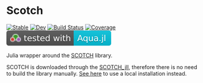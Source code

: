 # Scotch

[![Stable](https://img.shields.io/badge/docs-stable-blue.svg)](https://Keluaa.github.io/Scotch.jl/stable/)
[![Dev](https://img.shields.io/badge/docs-dev-blue.svg)](https://Keluaa.github.io/Scotch.jl/dev/)
[![Build Status](https://github.com/Keluaa/Scotch.jl/actions/workflows/CI.yml/badge.svg?branch=main)](https://github.com/Keluaa/Scotch.jl/actions/workflows/CI.yml?query=branch%3Amain)
[![Coverage](https://codecov.io/gh/Keluaa/Scotch.jl/branch/main/graph/badge.svg)](https://codecov.io/gh/Keluaa/Scotch.jl)
[![Aqua](https://raw.githubusercontent.com/JuliaTesting/Aqua.jl/master/badge.svg)](https://github.com/JuliaTesting/Aqua.jl)

Julia wrapper around the [SCOTCH](https://www.labri.fr/perso/pelegrin/scotch/) library.

SCOTCH is downloaded through the [SCOTCH_jll](https://juliahub.com/ui/Packages/General/SCOTCH_jll),
therefore there is no need to build the library manually.
[See here](https://docs.binarybuilder.org/stable/jll/#Overriding-the-artifacts-in-JLL-packages) to use
a local installation instead.
